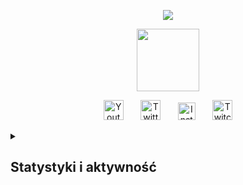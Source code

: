 <p align="center">
   <a href="#"> 
   <img src="https://github.com/NIPERR/NIPERR/assets/82673619/9dd1a07f-f97d-4941-a7c0-cadbad57ec2e" /> 
 </p> 

<!-- chmury fajne :P -->
<p align="center">
   <a href="#"> 
   <img width="100px" src="https://github.com/NIPERR/NIPERR/assets/82673619/c8467f99-9541-47c5-90bd-a5f2b6f06cb4" /> 
 </p> 
      
<!-- skecja z moich social media -->
<p align="center">
  <a href="https://www.youtube.com/c/NIPERR"><img width="32px" alt="Youtube" title="Youtube" src="https://github.com/NIPERR/NIPERR/assets/82673619/58f0ade3-89bf-4fad-a26f-8b6dfbfc14e1"/></a>
  &#8287;&#8287;&#8287;&#8287;&#8287;
  <a href="https://twitter.com/NIPERQ"><img width="32px" alt="Twitter" title="Twitter" src="https://github.com/NIPERR/NIPERR/assets/82673619/88ab0671-191d-4e7c-a86f-568a67b3f170"/></a>
  &#8287;&#8287;&#8287;&#8287;&#8287;
  <a href="https://instagram.com/niperro"><img width="28px" alt="Instagram" title="Instagram" src="https://github.com/NIPERR/NIPERR/assets/82673619/2c89001e-a26d-47f5-9eda-f1bda74ecd76"/></a>
  &#8287;&#8287;&#8287;&#8287;&#8287;
   <a href="https://twitch.tv/niperro"><img width="32px" alt="Twitch" title="Twitch" src="https://github.com/NIPERR/NIPERR/assets/82673619/849a1fdd-f5e4-4f9e-b0be-2127c19e9751"/></a>

  <details> 
  <summary><h2>Statystyki i aktywność</h2></summary>
 <h3 align="center"> 
   🌌 Statystyki
 </h3> 
  
 <p align="center"> 
   <a href="#"> 
     <img alt="NIPER's GitHub Stats" src="https://github-readme-stats.vercel.app/api?username=niperr&show_icons=true&theme=dark#gh-dark-mode-only" /> 
   </a> 
 </p>

 <h3 align="center"> 
   🔥 Streak
 </h3> 
  
 <p align="center"> 
   <a href="#"> 
     <img alt="NIPER's streak" src="https://streak-stats.demolab.com?user=NIPERR&theme=dark&locale=pl&date_format=j%2Fn%5B%2FY%5D" /> 
   </a> 
 </p>

